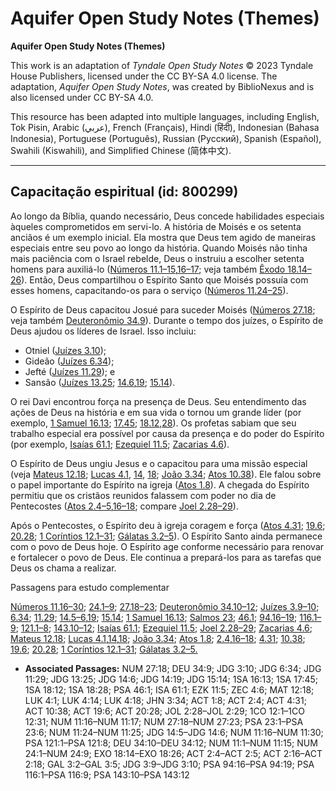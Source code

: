 # Aquifer Open Study Notes (Themes)

**Aquifer Open Study Notes (Themes)**

This work is an adaptation of *Tyndale Open Study Notes* © 2023 Tyndale House Publishers, licensed under the CC BY\-SA 4\.0 license. The adaptation, *Aquifer Open Study Notes*, was created by BiblioNexus and is also licensed under CC BY\-SA 4\.0\.

This resource has been adapted into multiple languages, including English, Tok Pisin, Arabic (عربي), French (Français), Hindi (हिंदी), Indonesian (Bahasa Indonesia), Portuguese (Português), Russian (Русский), Spanish (Español), Swahili (Kiswahili), and Simplified Chinese (简体中文).



--------------------------------

## Capacitação espiritual (id: 800299)

Ao longo da Bíblia, quando necessário, Deus concede habilidades especiais àqueles comprometidos em servi\-lo. A história de Moisés e os setenta anciãos é um exemplo inicial. Ela mostra que Deus tem agido de maneiras especiais entre seu povo ao longo da história. Quando Moisés não tinha mais paciência com o Israel rebelde, Deus o instruiu a escolher setenta homens para auxiliá\-lo ([Números 11\.1–15](https://ref.ly/Num11:1-Num11:15),[16–17](https://ref.ly/Num11:16-Num11:17); veja também [Êxodo 18\.14–26](https://ref.ly/Exod18:14-Exod18:26)). Então, Deus compartilhou o Espírito Santo que Moisés possuía com esses homens, capacitando\-os para o serviço ([Números 11\.24–25](https://ref.ly/Num11:24-Num11:25)).

O Espírito de Deus capacitou Josué para suceder Moisés ([Números 27\.18](https://ref.ly/Num27:18); veja também [Deuteronômio 34\.9](https://ref.ly/Deut34:9)). Durante o tempo dos juízes, o Espírito de Deus ajudou os líderes de Israel. Isso incluiu:

* Otniel ([Juízes 3\.10](https://ref.ly/Judg3:10));
* Gideão ([Juízes 6\.34](https://ref.ly/Judg6:34));
* Jefté ([Juízes 11\.29](https://ref.ly/Judg11:29)); e
* Sansão ([Juízes 13\.25](https://ref.ly/Judg13:25); [14\.6](https://ref.ly/Judg14:6),[19](https://ref.ly/Judg14:19); [15\.14](https://ref.ly/Judg15:14)).

O rei Davi encontrou força na presença de Deus. Seu entendimento das ações de Deus na história e em sua vida o tornou um grande líder (por exemplo, [1 Samuel 16\.13](https://ref.ly/1Sam16:13); [17\.45](https://ref.ly/1Sam17:45); [18\.12](https://ref.ly/1Sam18:12),[28](https://ref.ly/1Sam18:28)). Os profetas sabiam que seu trabalho especial era possível por causa da presença e do poder do Espírito (por exemplo, [Isaías 61\.1](https://ref.ly/Isa61:1); [Ezequiel 11\.5](https://ref.ly/Ezek11:5); [Zacarias 4\.6](https://ref.ly/Zech4:6)).

O Espírito de Deus ungiu Jesus e o capacitou para uma missão especial (veja [Mateus 12\.18](https://ref.ly/Matt12:18); [Lucas 4\.1](https://ref.ly/Luke4:1), [14](https://ref.ly/Luke4:14), [18](https://ref.ly/Luke4:18); [João 3\.34](https://ref.ly/John3:34); [Atos 10\.38](https://ref.ly/Acts10:38)). Ele falou sobre o papel importante do Espírito na igreja ([Atos 1\.8](https://ref.ly/Acts1:8)). A chegada do Espírito permitiu que os cristãos reunidos falassem com poder no dia de Pentecostes ([Atos 2\.4–5](https://ref.ly/Acts2:4-Acts2:5),[16–18](https://ref.ly/Acts2:16-Acts2:18); compare [Joel 2\.28–29](https://ref.ly/Joel2:28-Joel2:29)).

Após o Pentecostes, o Espírito deu à igreja coragem e força ([Atos 4\.31](https://ref.ly/Acts4:31); [19\.6](https://ref.ly/Acts19:6); [20\.28](https://ref.ly/Acts20:28); [1 Coríntios 12\.1–31](https://ref.ly/1Cor12:1-1Cor12:31); [Gálatas 3\.2–5](https://ref.ly/Gal3:2-Gal3:5)). O Espírito Santo ainda permanece com o povo de Deus hoje. O Espírito age conforme necessário para renovar e fortalecer o povo de Deus. Ele continua a prepará\-los para as tarefas que Deus os chama a realizar.

Passagens para estudo complementar

[Números 11\.16–30](https://ref.ly/Num11:16-Num11:30); [24\.1–9](https://ref.ly/Num24:1-Num24:9); [27\.18–23](https://ref.ly/Num27:18-Num27:23); [Deuteronômio 34\.10–12](https://ref.ly/Deut34:10-Deut34:12); [Juízes 3\.9–10](https://ref.ly/Judg3:9-Judg3:10); [6\.34](https://ref.ly/Judg6:34); [11\.29](https://ref.ly/Judg11:29); [14\.5–6](https://ref.ly/Judg14:5-Judg14:6),[19](https://ref.ly/Judg14:19); [15\.14](https://ref.ly/Judg15:14); [1 Samuel 16\.13](https://ref.ly/1Sam16:13); [Salmos 23](https://ref.ly/Ps23:1-Ps23:6); [46\.1](https://ref.ly/Ps46:1); [94\.16–19](https://ref.ly/Ps94:16-Ps94:19); [116\.1–9](https://ref.ly/Ps116:1-Ps116:9); [121\.1–8](https://ref.ly/Ps121:1-Ps121:8); [143\.10–12](https://ref.ly/Ps143:10-Ps143:12); [Isaías 61\.1](https://ref.ly/Isa61:1); [Ezequiel 11\.5](https://ref.ly/Ezek11:5); [Joel 2\.28–29](https://ref.ly/Joel2:28-Joel2:29); [Zacarias 4\.6](https://ref.ly/Zech4:6); [Mateus 12\.18](https://ref.ly/Matt12:18); [Lucas 4\.1](https://ref.ly/Luke4:1),[14](https://ref.ly/Luke4:14),[18](https://ref.ly/Luke4:18); [João 3\.34](https://ref.ly/John3:34); [Atos 1\.8](https://ref.ly/Acts1:8); [2\.4](https://ref.ly/Acts2:4),[16–18](https://ref.ly/Acts2:16-Acts2:18); [4\.31](https://ref.ly/Acts4:31); [10\.38](https://ref.ly/Acts10:38); [19\.6](https://ref.ly/Acts19:6); [20\.28](https://ref.ly/Acts20:28); [1 Coríntios 12\.1–31](https://ref.ly/1Cor12:1-1Cor12:31); [Gálatas 3\.2–5\.](https://ref.ly/Gal3:2-Gal3:5)

* **Associated Passages:** NUM 27:18; DEU 34:9; JDG 3:10; JDG 6:34; JDG 11:29; JDG 13:25; JDG 14:6; JDG 14:19; JDG 15:14; 1SA 16:13; 1SA 17:45; 1SA 18:12; 1SA 18:28; PSA 46:1; ISA 61:1; EZK 11:5; ZEC 4:6; MAT 12:18; LUK 4:1; LUK 4:14; LUK 4:18; JHN 3:34; ACT 1:8; ACT 2:4; ACT 4:31; ACT 10:38; ACT 19:6; ACT 20:28; JOL 2:28–JOL 2:29; 1CO 12:1–1CO 12:31; NUM 11:16–NUM 11:17; NUM 27:18–NUM 27:23; PSA 23:1–PSA 23:6; NUM 11:24–NUM 11:25; JDG 14:5–JDG 14:6; NUM 11:16–NUM 11:30; PSA 121:1–PSA 121:8; DEU 34:10–DEU 34:12; NUM 11:1–NUM 11:15; NUM 24:1–NUM 24:9; EXO 18:14–EXO 18:26; ACT 2:4–ACT 2:5; ACT 2:16–ACT 2:18; GAL 3:2–GAL 3:5; JDG 3:9–JDG 3:10; PSA 94:16–PSA 94:19; PSA 116:1–PSA 116:9; PSA 143:10–PSA 143:12

